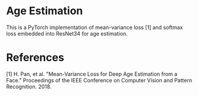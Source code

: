 # Age Estimation
This is a PyTorch implementation of mean-variance loss [1] and softmax loss embedded into ResNet34 for age estimation.

# References
[1] H. Pan, et al. "Mean-Variance Loss for Deep Age Estimation from a Face." Proceedings of the IEEE Conference on Computer Vision and Pattern Recognition. 2018.
